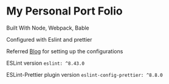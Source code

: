 # My Personal Port Folio

Built With Node, Webpack, Bable

Configured with Eslint and prettier

Referred [Blog](https://blog.logrocket.com/using-prettier-eslint-automate-formatting-fixing-javascript/) for setting up the configurations

ESLint version `eslint: ^8.43.0`

ESLint-Prettier plugin version `eslint-config-prettier: ^8.8.0`
